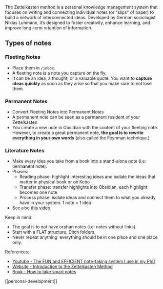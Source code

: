 The Zettelkasten method is a personal knowledge management system that focuses on writing and connecting individual notes (or "slips" of paper) to build a network of interconnected ideas. Developed by German sociologist Niklas Luhmann, it’s designed to foster creativity, enhance learning, and improve long-term retention of information.
## Types of notes

### Fleeting Notes

- Place them in `/inbox`.
- A fleeting note is a note you capture on the fly. 
- It can be an idea, a thought, or a valuable quote. You want to **capture ideas quickly** as soon as they arise so that you make sure to not lose them.

### Permanent Notes

- Convert Fleeting Notes into Permanent Notes
- A permanent note can be seen as a permanent resident of your Zettelkasten.
- You create a new note in Obsidian with the content of your fleeting note. However, to create a great permanent note, **the goal is to rewrite everything in your own words** (also called the Feynman technique.)

### Literature Notes

- Make every idea you take from a book into a stand-alone note (i.e: permanent note).
- Phases:
	- Reading phase: highlight interesting ideas and isolate the ideas that matter in physical book or on Kobo
	- Transfer phase: transfer highlights into Obsidian, each highlight becomes one note
	- Process phase: isolate ideas and connect them to what you already have in your system. 1 note = 1 idea
- See also [this video](https://www.youtube.com/watch?v=0sE4ezlp5WA&t=3s&ab_channel=MattGiaro)

Keep in mind:
- The goal is to not have orphan notes (i.e: notes without links).
- Start with a FLAT structure. Ditch folders.
- Never repeat anything: everything should be in one place and one place only.

References:
- [Youtube - The FUN and EFFICIENT note-taking system I use in my PhD](https://www.youtube.com/watch?v=L9SLlxaEEXY&ab_channel=morganeua)
- [Website - Introduction to the Zettelkasten Method](https://zettelkasten.de/introduction/)
- [Book - How to take smart notes](https://www.soenkeahrens.de/en/takesmartnotes#zettelkasten-en)

[[personal-development]]